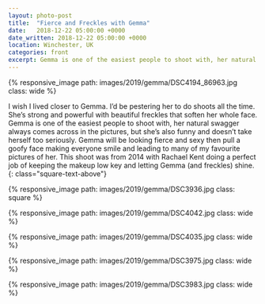 ```yaml
---
layout: photo-post
title:  "Fierce and Freckles with Gemma"
date:   2018-12-22 05:00:00 +0000
date_written: 2018-12-22 05:00:00 +0000
location: Winchester, UK
categories: front
excerpt: Gemma is one of the easiest people to shoot with, her natural swagger always comes across in the pictures, but she’s also funny and doesn’t take herself too seriously. This shoot was from 2014 with Rachael Kent doing a perfect job of keeping the makeup low key and letting Gemma (and freckles) shine.
---
```

{% responsive_image path: images/2019/gemma/DSC4194_86963.jpg class: wide %}

I wish I lived closer to Gemma. I’d be pestering her to do shoots all the time. She’s strong and powerful with beautiful freckles that soften her whole face. Gemma is one of the easiest people to shoot with, her natural swagger always comes across in the pictures, but she’s also funny and doesn’t take herself too seriously. Gemma will be looking fierce and sexy then pull a goofy face making everyone smile and leading to many of my favourite pictures of her. This shoot was from 2014 with Rachael Kent doing a perfect job of keeping the makeup low key and letting Gemma (and freckles) shine.
{: class="square-text-above"}

{% responsive_image path: images/2019/gemma/DSC3936.jpg class: square %}

{% responsive_image path: images/2019/gemma/DSC4042.jpg class: wide %}

{% responsive_image path: images/2019/gemma/DSC4035.jpg class: wide %}

{% responsive_image path: images/2019/gemma/DSC3975.jpg class: wide %}

{% responsive_image path: images/2019/gemma/DSC3983.jpg class: wide %}
